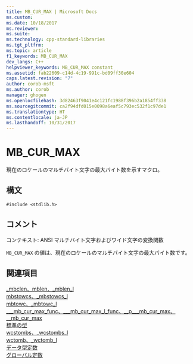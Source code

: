 ```yaml
---
title: MB_CUR_MAX | Microsoft Docs
ms.custom: 
ms.date: 10/18/2017
ms.reviewer: 
ms.suite: 
ms.technology: cpp-standard-libraries
ms.tgt_pltfrm: 
ms.topic: article
f1_keywords: MB_CUR_MAX
dev_langs: C++
helpviewer_keywords: MB_CUR_MAX constant
ms.assetid: fab22609-c14d-4c19-991c-bd09ff30e604
caps.latest.revision: "7"
author: corob-msft
ms.author: corob
manager: ghogen
ms.openlocfilehash: 3d82463f9041e4c121fc1988f396b2a1854ff338
ms.sourcegitcommit: ca2f94dfd015e0098a6eaf5c793ec532f1c97de1
ms.translationtype: HT
ms.contentlocale: ja-JP
ms.lasthandoff: 10/31/2017
---
```

# <a name="mbcurmax"></a>MB_CUR_MAX

現在のロケールのマルチバイト文字の最大バイト数を示すマクロ。

## <a name="syntax"></a>構文

`#include <stdlib.h>`

## <a name="remarks"></a>コメント

コンテキスト: ANSI マルチバイト文字およびワイド文字の変換関数

`MB_CUR_MAX` の値は、現在のロケールのマルチバイト文字の最大バイト数です。

## <a name="see-also"></a>関連項目

[_mbclen、mblen、_mblen_l](../c-runtime-library/reference/mbclen-mblen-mblen-l.md)   
[mbstowcs、_mbstowcs_l](../c-runtime-library/reference/mbstowcs-mbstowcs-l.md)   
[mbtowc、_mbtowc_l](../c-runtime-library/reference/mbtowc-mbtowc-l.md)   
[&#95;&#95;&#95;mb_cur_max_func、&#95;&#95;&#95;mb_cur_max_l_func、&#95;&#95;p&#95;&#95;&#95;mb_cur_max、&#95;&#95;mb_cur_max](../c-runtime-library/mb-cur-max-func-mb-cur-max-l-func-p-mb-cur-max-mb-cur-max.md)   
[標準の型](../c-runtime-library/standard-types.md)   
[wcstombs、_wcstombs_l](../c-runtime-library/reference/wcstombs-wcstombs-l.md)   
[wctomb、_wctomb_l](../c-runtime-library/reference/wctomb-wctomb-l.md)   
[データ型定数](../c-runtime-library/data-type-constants.md)   
[グローバル定数](../c-runtime-library/global-constants.md)